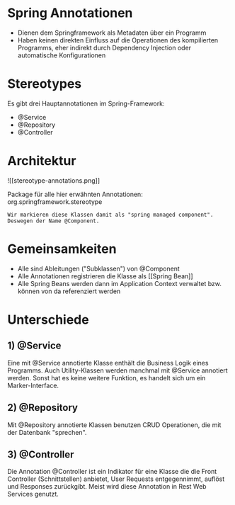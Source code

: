 # Spring Annotationen
- Dienen dem Springframework als Metadaten über ein Programm
- Haben keinen direkten Einfluss auf die Operationen des kompilierten Programms, eher indirekt durch Dependency Injection oder automatische Konfigurationen

# Stereotypes
Es gibt drei Hauptannotationen im Spring-Framework:
- @Service
- @Repository
- @Controller

# Architektur

![[stereotype-annotations.png]]

Package für alle hier erwähnten Annotationen:
org.springframework.stereotype

```ad-note
Wir markieren diese Klassen damit als "spring managed component".
Deswegen der Name @Component.
```

# Gemeinsamkeiten
- Alle sind Ableitungen ("Subklassen") von @Component
- Alle Annotationen registrieren die Klasse als [[Spring Bean]]
- Alle Spring Beans werden dann im Application Context verwaltet bzw. können von da referenziert werden

# Unterschiede
## 1) @Service
Eine mit @Service annotierte Klasse enthält die Business Logik eines Programms. Auch Utility-Klassen werden manchmal mit @Service annotiert werden. Sonst hat es keine weitere Funktion, es handelt sich um ein Marker-Interface.

## 2) @Repository
Mit @Repository annotierte Klassen benutzen CRUD Operationen, die mit der Datenbank "sprechen".

## 3) @Controller
Die Annotation @Controller ist ein Indikator für eine Klasse die die Front Controller (Schnittstellen) anbietet, User Requests entgegennimmt, auflöst und Responses zurückgibt. Meist wird diese Annotation in Rest Web Services genutzt.